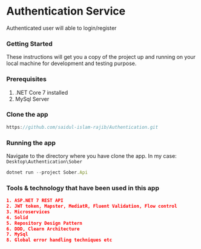 # Authentication Service
Authenticated user will able to login/register


### Getting Started
These instructions will get you a copy of the project up and running on your local machine for development and testing purpose.

### Prerequisites
1. .NET Core 7 installed
2. MySql Server

### Clone the app
```js
https://github.com/saidul-islam-rajib/Authentication.git
```

### Running the app
Navigate to the directory where you have clone the app. In my case: ```Desktop\Authentication\Sober```
```js
dotnet run --project Sober.Api
```

### Tools & technology that have been used in this app
```json
1. ASP.NET 7 REST API
2. JWT token, Mapster, MediatR, Fluent Validation, Flow control
3. Microservices
4. Solid
5. Repository Design Pattern
6. DDD, Clearn Architecture
7. MySql
8. Global error handling techniques etc
```
